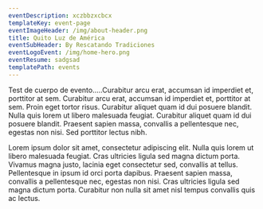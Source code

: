 ```yaml
---
eventDescription: xczbbzxcbcx
templateKey: event-page
eventImageHeader: /img/about-header.png
title: Quito Luz de América
eventSubHeader: By Rescatando Tradiciones
eventLogoEvent: /img/home-hero.png
eventResume: sadgsad
templatePath: events
---
```

Test de cuerpo de evento.....Curabitur arcu erat, accumsan id imperdiet et, porttitor at sem. Curabitur arcu erat, accumsan id imperdiet et, porttitor at sem. Proin eget tortor risus. Curabitur aliquet quam id dui posuere blandit. Nulla quis lorem ut libero malesuada feugiat. Curabitur aliquet quam id dui posuere blandit. Praesent sapien massa, convallis a pellentesque nec, egestas non nisi. Sed porttitor lectus nibh.

Lorem ipsum dolor sit amet, consectetur adipiscing elit. Nulla quis lorem ut libero malesuada feugiat. Cras ultricies ligula sed magna dictum porta. Vivamus magna justo, lacinia eget consectetur sed, convallis at tellus. Pellentesque in ipsum id orci porta dapibus. Praesent sapien massa, convallis a pellentesque nec, egestas non nisi. Cras ultricies ligula sed magna dictum porta. Curabitur non nulla sit amet nisl tempus convallis quis ac lectus.
